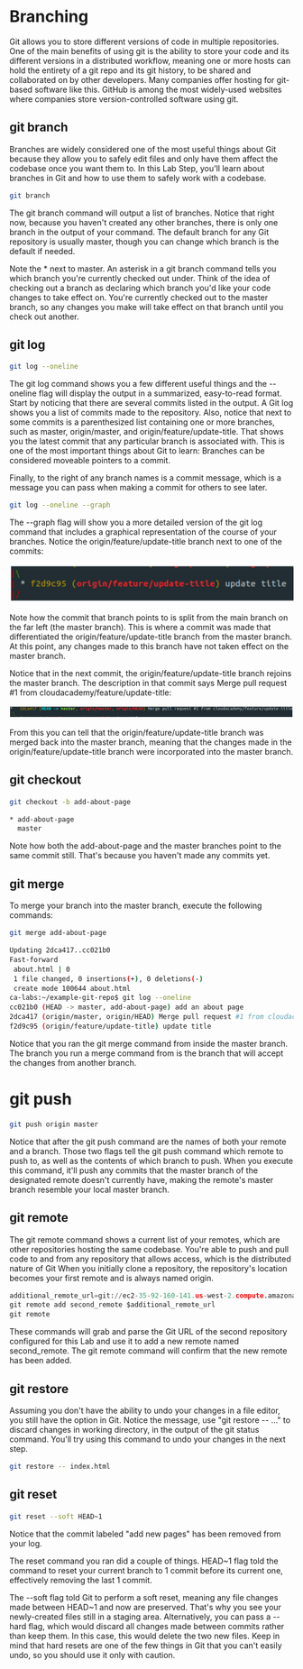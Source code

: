 
# Branching 

Git allows you to store different versions of code in multiple repositories. One of the main benefits of using git is the ability to store your code and its different versions in a distributed workflow, meaning one or more hosts can hold the entirety of a git repo and its git history, to be shared and collaborated on by other developers. Many companies offer hosting for git-based software like this. GitHub is among the most widely-used websites where companies store version-controlled software using git.

## git branch 

Branches are widely considered one of the most useful things about Git because they allow you to safely edit files and only have them affect the codebase once you want them to. In this Lab Step, you'll learn about branches in Git and how to use them to safely work with a codebase.


```bash
git branch 
```

The git branch command will output a list of branches. Notice that right now, because you haven't created any other branches, there is only one branch in the output of your command. The default branch for any Git repository is usually master, though you can change which branch is the default if needed.

Note the * next to master. An asterisk in a git branch command tells you which branch you're currently checked out under. Think of the idea of checking out a branch as declaring which branch you'd like your code changes to take effect on. You're currently checked out to the master branch, so any changes you make will take effect on that branch until you check out another.

## git log 

```bash
git log --oneline 
```

The git log command shows you a few different useful things and the --oneline flag will display the output in a summarized, easy-to-read format. Start by noticing that there are several commits listed in the output. A Git log shows you a list of commits made to the repository. Also, notice that next to some commits is a parenthesized list containing one or more branches, such as master, origin/master, and origin/feature/update-title. That shows you the latest commit that any particular branch is associated with. This is one of the most important things about Git to learn: Branches can be considered moveable pointers to a commit.

Finally, to the right of any branch names is a commit message, which is a message you can pass when making a commit for others to see later.

```bash
git log --oneline --graph 
```

The --graph flag will show you a more detailed version of the git log command that includes a graphical representation of the course of your branches. Notice the origin/feature/update-title branch next to one of the commits:

![](../../Images/gitlogonelinecommits.png)  

Note how the commit that branch points to is split from the main branch on the far left (the master branch). This is where a commit was made that differentiated the origin/feature/update-title branch from the master branch. At this point, any changes made to this branch have not taken effect on the master branch.

Notice that in the next commit, the origin/feature/update-title branch rejoins the master branch. The description in that commit says Merge pull request #1 from cloudacademy/feature/update-title:

![](../../Images/commitssaymerged.png)  

From this you can tell that the origin/feature/update-title branch was merged back into the master branch, meaning that the changes made in the origin/feature/update-title branch were incorporated into the master branch.

## git checkout 

```bash
git checkout -b add-about-page
```
```bash
* add-about-page
  master 
```

Note how both the add-about-page and the master branches point to the same commit still. That's because you haven't made any commits yet.

## git merge 

To merge your branch into the master branch, execute the following commands:

```bash
git merge add-about-page
```
```bash
Updating 2dca417..cc021b0
Fast-forward
 about.html | 0
 1 file changed, 0 insertions(+), 0 deletions(-)
 create mode 100644 about.html
ca-labs:~/example-git-repo$ git log --oneline
cc021b0 (HEAD -> master, add-about-page) add an about page
2dca417 (origin/master, origin/HEAD) Merge pull request #1 from cloudacademy/feature/update-title
f2d9c95 (origin/feature/update-title) update title 
```

Notice that you ran the git merge command from inside the master branch. The branch you run a merge command from is the branch that will accept the changes from another branch.

# git push

```bash
git push origin master 
```

Notice that after the git push command are the names of both your remote and a branch. Those two flags tell the git push command which remote to push to, as well as the contents of which branch to push. When you execute this command, it'll push any commits that the master branch of the designated remote doesn't currently have, making the remote's master branch resemble your local master branch.

## git remote

The git remote command shows a current list of your remotes, which are other repositories hosting the same codebase. You're able to push and pull code to and from any repository that allows access, which is the distributed nature of Git When you initially clone a repository, the repository's location becomes your first remote and is always named origin.

```python
additional_remote_url=git://ec2-35-92-160-141.us-west-2.compute.amazonaws.com/lab.git
git remote add second_remote $additional_remote_url
git remote 
```

These commands will grab and parse the Git URL of the second repository configured for this Lab and use it to add a new remote named second_remote. The git remote command will confirm that the new remote has been added.

## git restore 

Assuming you don't have the ability to undo your changes in a file editor, you still have the option in Git. Notice the message, use "git restore -- <file>..." to discard changes in working directory, in the output of the git status command. You'll try using this command to undo your changes in the next step.

```bash
git restore -- index.html 
```

## git reset
 
```bash
git reset --soft HEAD~1
```

Notice that the commit labeled "add new pages" has been removed from your log. 

The reset command you ran did a couple of things. HEAD~1 flag told the command to reset your current branch to 1 commit before its current one, effectively removing the last 1 commit.

The --soft flag told Git to perform a soft reset, meaning any file changes made between HEAD~1 and now are preserved. That's why you see your newly-created files still in a staging area. Alternatively, you can pass a --hard flag, which would discard all changes made between commits rather than keep them. In this case, this would delete the two new files. Keep in mind that hard resets are one of the few things in Git that you can't easily undo, so you should use it only with caution.